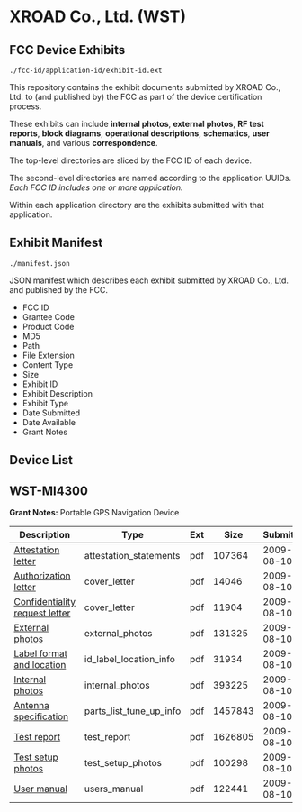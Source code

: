 # XROAD Co., Ltd. (WST)
## FCC Device Exhibits

```
./fcc-id/application-id/exhibit-id.ext
```

This repository contains the exhibit documents submitted by XROAD Co., Ltd. to (and published by) the FCC as part of the device certification process.

These exhibits can include **internal photos**, **external photos**, **RF test reports**, **block diagrams**, **operational descriptions**, **schematics**, **user manuals**, and various **correspondence**.

The top-level directories are sliced by the FCC ID of each device.

The second-level directories are named according to the application UUIDs. *Each FCC ID includes one or more application.*

Within each application directory are the exhibits submitted with that application. 

## Exhibit Manifest

```
./manifest.json
```

JSON manifest which describes each exhibit submitted by XROAD Co., Ltd. and published by the FCC.

- FCC ID
- Grantee Code
- Product Code
- MD5
- Path
- File Extension
- Content Type
- Size
- Exhibit ID
- Exhibit Description
- Exhibit Type
- Date Submitted
- Date Available
- Grant Notes

## Device List
## WST-MI4300
**Grant Notes:** Portable GPS Navigation Device

| Description | Type | Ext | Size | Submitted | Available |
| ----------- | ---- | --- | ---- | --------- | --------- |
| [Attestation letter](WST-MI4300/4827a95ba1c0e6018a6c50639c0ab8f2/1151419.pdf) | attestation_statements | pdf | 107364 | 2009-08-10 | 2009-08-10 |
| [Authorization letter](WST-MI4300/4827a95ba1c0e6018a6c50639c0ab8f2/1151418.pdf) | cover_letter | pdf | 14046 | 2009-08-10 | 2009-08-10 |
| [Confidentiality request letter](WST-MI4300/4827a95ba1c0e6018a6c50639c0ab8f2/1151420.pdf) | cover_letter | pdf | 11904 | 2009-08-10 | 2009-08-10 |
| [External photos](WST-MI4300/4827a95ba1c0e6018a6c50639c0ab8f2/1151422.pdf) | external_photos | pdf | 131325 | 2009-08-10 | 2009-08-10 |
| [Label format and location](WST-MI4300/4827a95ba1c0e6018a6c50639c0ab8f2/1151423.pdf) | id_label_location_info | pdf | 31934 | 2009-08-10 | 2009-08-10 |
| [Internal photos](WST-MI4300/4827a95ba1c0e6018a6c50639c0ab8f2/1151424.pdf) | internal_photos | pdf | 393225 | 2009-08-10 | 2009-08-10 |
| [Antenna specification](WST-MI4300/4827a95ba1c0e6018a6c50639c0ab8f2/1151421.pdf) | parts_list_tune_up_info | pdf | 1457843 | 2009-08-10 | 2009-08-10 |
| [Test report](WST-MI4300/4827a95ba1c0e6018a6c50639c0ab8f2/1151425.pdf) | test_report | pdf | 1626805 | 2009-08-10 | 2009-08-10 |
| [Test setup photos](WST-MI4300/4827a95ba1c0e6018a6c50639c0ab8f2/1151426.pdf) | test_setup_photos | pdf | 100298 | 2009-08-10 | 2009-08-10 |
| [User manual](WST-MI4300/4827a95ba1c0e6018a6c50639c0ab8f2/1151439.pdf) | users_manual | pdf | 122441 | 2009-08-10 | 2009-08-10 |
